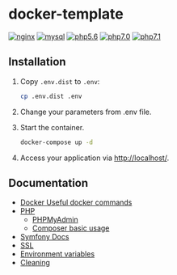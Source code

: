 # docker-template

[![nginx](https://img.shields.io/badge/nginx-latest-brightgreen.svg)]()
[![mysql](https://img.shields.io/badge/mysql-5.7-brightgreen.svg)]()
[![php5.6](https://img.shields.io/badge/php-5.6-brightgreen.svg)]()
[![php7.0](https://img.shields.io/badge/php-7.0-brightgreen.svg)]()
[![php7.1](https://img.shields.io/badge/php-7.1-brightgreen.svg)]()

## Installation

1. Copy `.env.dist` to `.env`:

    ```bash
    cp .env.dist .env
    ```

2. Change your parameters from .env file.

3. Start the container.

    ```bash
    docker-compose up -d
    ```

4. Access your application via [http://localhost/](http://localhost/).

## Documentation

- [Docker Useful docker commands](./docs/DOCKER.md)
- [PHP](./docs/PHP.md)
  - [PHPMyAdmin](./docs/PHPMYADMIN.md)
  - [Composer basic usage](./docs/Composer-basic-usage)
- [Symfony Docs](./docs/SYMFONY.md)
- [SSL](./docs/SSL.md)
- [Environment variables](./docs/ENV_VAR.md)
- [Cleaning](./docs/CLEANING.md)
